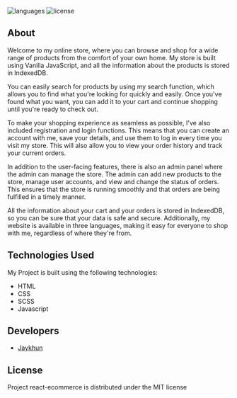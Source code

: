 <p align="center">
<!--       <img src="https://imgur.com/dd027e59-e544-4f2c-a835-194ad2e2509e"> -->
</p>

<p>
   <img src="https://img.shields.io/badge/languages-javascript-%23E9D44D" alt="languages">
   <img src="https://img.shields.io/badge/license-MIT-%23A10000" alt="license">
</p>

## About

Welcome to my online store, where you can browse and shop for a wide range of products from the comfort of your own home. My store is built using Vanilla JavaScript, and all the information about the products is stored in IndexedDB.

You can easily search for products by using my search function, which allows you to find what you're looking for quickly and easily. Once you've found what you want, you can add it to your cart and continue shopping until you're ready to check out.

To make your shopping experience as seamless as possible, I've also included registration and login functions. This means that you can create an account with me, save your details, and use them to log in every time you visit my store. This will also allow you to view your order history and track your current orders.

In addition to the user-facing features, there is also an admin panel where the admin can manage the store. The admin can add new products to the store, manage user accounts, and view and change the status of orders. This ensures that the store is running smoothly and that orders are being fulfilled in a timely manner.

All the information about your cart and your orders is stored in IndexedDB, so you can be sure that your data is safe and secure. Additionally, my website is available in three languages, making it easy for everyone to shop with me, regardless of where they're from.

## Technologies Used
My Project is built using the following technologies:

- HTML
- CSS
- SCSS
- Javascript

## Developers

- [Jaykhun](https://github.com/Jaykhun)

## License

Project react-ecommerce is distributed under the MIT license
